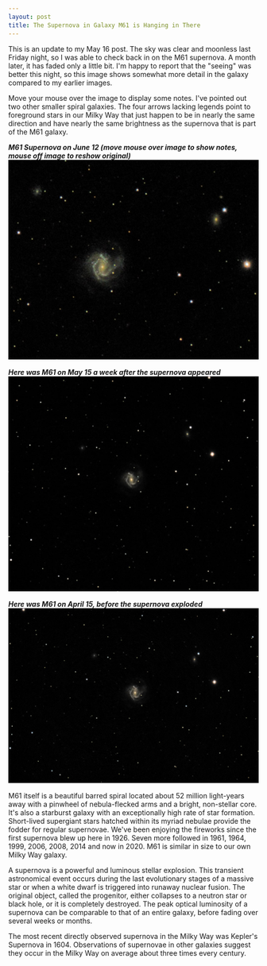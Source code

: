 ```yaml
---
layout: post
title: The Supernova in Galaxy M61 is Hanging in There
---
```

This is an update to my May 16 post.  The sky was clear and moonless last Friday night, so I was able to check back in on the M61 supernova. A month later, it has faded only a little bit.  I'm happy to report that the "seeing" was better this night, so this image shows somewhat more detail in the galaxy compared to my earlier images.

Move your mouse over the image to display some notes. I've pointed out two other smaller spiral galaxies. The four arrows lacking legends point to foreground stars in our Milky Way that just happen to be in nearly the same direction and have nearly the same brightness as the supernova that is part of the M61 galaxy.

_**M61 Supernova on June 12    (move mouse over image to show notes, mouse off image to reshow original)**_
<img src="../images/m61_2020-06-12T22_36_54_Stack_16bits_201frames_603s.jpg" 
alt="M61 on June 12, 2020"
onmouseover="this.src='../images/m61_2020-06-12T22_36_54_Stack_16bits_201frames_603s_notes.jpg'"
onmouseout="this.src='../images/m61_2020-06-12T22_36_54_Stack_16bits_201frames_603s.jpg'"
/>

_**Here was M61 on May 15 a week after the supernova appeared**_
![M61 on May 15, 2020](..\images\m61_2020-05-15T21_45_56_Stack_16bits_201frames_603s.jpg)


_**Here was M61 on April 15, before the supernova exploded**_
![M61 on April 15, 2020](..\images\m61_2020-04-15T23_55_32_Stack_16bits_201frames_603s.jpg)


M61 itself is a beautiful barred spiral located about 52 million light-years away with a pinwheel of nebula-flecked arms and a bright, non-stellar core. It's also a starburst galaxy with an exceptionally high rate of star formation. Short-lived supergiant stars hatched within its myriad nebulae provide the fodder for regular supernovae. We've been enjoying the fireworks since the first supernova blew up here in 1926. Seven more followed in 1961, 1964, 1999, 2006, 2008, 2014 and now in 2020. M61 is similar in size to our own Milky Way galaxy.

A supernova is a powerful and luminous stellar explosion. This transient astronomical event occurs during the last evolutionary stages of a massive star or when a white dwarf is triggered into runaway nuclear fusion. The original object, called the progenitor, either collapses to a neutron star or black hole, or it is completely destroyed. The peak optical luminosity of a supernova can be comparable to that of an entire galaxy, before fading over several weeks or months.

The most recent directly observed supernova in the Milky Way was Kepler's Supernova in 1604. Observations of supernovae in other galaxies suggest they occur in the Milky Way on average about three times every century.